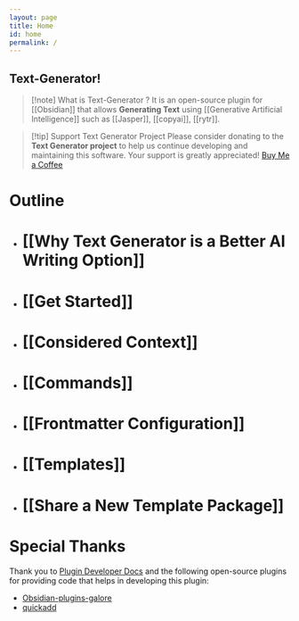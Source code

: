 ```yaml
---
layout: page
title: Home
id: home
permalink: /
---
```

## Text-Generator! 

> [!note] What is Text-Generator ?
> It is an open-source plugin for [[Obsidian]] that allows **Generating Text** using [[Generative Artificial Intelligence]] such as [[Jasper]], [[copyai]], [[rytr]].  
>  

> [!tip] Support Text Generator Project
> Please consider donating to the **Text Generator project** to help us continue developing and maintaining this software. Your support is greatly appreciated!  [Buy Me a Coffee](https://www.buymeacoffee.com/haouarine)

# Outline

* # [[Why Text Generator is a Better AI Writing Option]]
* # [[Get Started]]
* # [[Considered Context]]
* # [[Commands]]
* # [[Frontmatter Configuration]]
* # [[Templates]]
* # [[Share a New Template Package]]


# Special Thanks

Thank you to [Plugin Developer Docs](https://marcus.se.net/obsidian-plugin-docs/) and the following open-source plugins for providing code that helps in developing this plugin:
- [Obsidian-plugins-galore](https://github.com/plugins-galore/obsidian-plugins-galore)
- [quickadd](https://github.com/chhoumann/quickadd)





